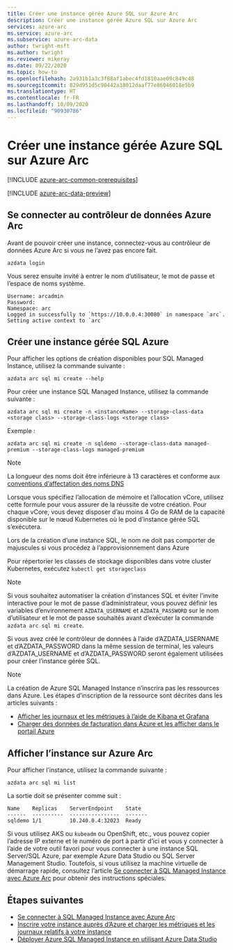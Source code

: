 ```yaml
---
title: Créer une instance gérée Azure SQL sur Azure Arc
description: Créer une instance gérée Azure SQL sur Azure Arc
services: azure-arc
ms.service: azure-arc
ms.subservice: azure-arc-data
author: twright-msft
ms.author: twright
ms.reviewer: mikeray
ms.date: 09/22/2020
ms.topic: how-to
ms.openlocfilehash: 2a931b1a3c3f88af1abec4fd1810aae09c849c48
ms.sourcegitcommit: 829d951d5c90442a38012daaf77e86046018e5b9
ms.translationtype: HT
ms.contentlocale: fr-FR
ms.lasthandoff: 10/09/2020
ms.locfileid: "90930786"
---
```

# <a name="create-an-azure-sql-managed-instance-on-azure-arc"></a>Créer une instance gérée Azure SQL sur Azure Arc

[!INCLUDE [azure-arc-common-prerequisites](../../../includes/azure-arc-common-prerequisites.md)]

[!INCLUDE [azure-arc-data-preview](../../../includes/azure-arc-data-preview.md)]

## <a name="login-to-the-azure-arc-data-controller"></a>Se connecter au contrôleur de données Azure Arc

Avant de pouvoir créer une instance, connectez-vous au contrôleur de données Azure Arc si vous ne l’avez pas encore fait.

```console
azdata login
```

Vous serez ensuite invité à entrer le nom d’utilisateur, le mot de passe et l’espace de noms système.  

```console
Username: arcadmin
Password:
Namespace: arc
Logged in successfully to `https://10.0.0.4:30080` in namespace `arc`. Setting active context to `arc`
```

## <a name="create-an-azure-sql-managed-instance"></a>Créer une instance gérée SQL Azure

Pour afficher les options de création disponibles pour SQL Managed Instance, utilisez la commande suivante :
```console
azdata arc sql mi create --help
```

Pour créer une instance SQL Managed Instance, utilisez la commande suivante :

```console
azdata arc sql mi create -n <instanceName> --storage-class-data <storage class> --storage-class-logs <storage class>
```

Exemple :

```console
azdata arc sql mi create -n sqldemo --storage-class-data managed-premium --storage-class-logs managed-premium
```
> [!NOTE]
>  La longueur des noms doit être inférieure à 13 caractères et conforme aux [conventions d’affectation des noms DNS](https://kubernetes.io/docs/concepts/overview/working-with-objects/names/#dns-label-names)
>
>  Lorsque vous spécifiez l’allocation de mémoire et l’allocation vCore, utilisez cette formule pour vous assurer de la réussite de votre création. Pour chaque vCore, vous devez disposer d’au moins 4 Go de RAM de la capacité disponible sur le nœud Kubernetes où le pod d’instance gérée SQL s’exécutera.
>
>  Lors de la création d’une instance SQL, le nom ne doit pas comporter de majuscules si vous procédez à l’approvisionnement dans Azure
>
>  Pour répertorier les classes de stockage disponibles dans votre cluster Kubernetes, exécutez `kubectl get storageclass` 


> [!NOTE]
> Si vous souhaitez automatiser la création d’instances SQL et éviter l’invite interactive pour le mot de passe d’administrateur, vous pouvez définir les variables d’environnement `AZDATA_USERNAME` et `AZDATA_PASSWORD` sur le nom d’utilisateur et le mot de passe souhaités avant d’exécuter la commande `azdata arc sql mi create`.
> 
>  Si vous avez créé le contrôleur de données à l’aide d’AZDATA_USERNAME et d’AZDATA_PASSWORD dans la même session de terminal, les valeurs d’AZDATA_USERNAME et d’AZDATA_PASSWORD seront également utilisées pour créer l’instance gérée SQL.

> [!NOTE]
> La création de Azure SQL Managed Instance n’inscrira pas les ressources dans Azure. Les étapes d’inscription de la ressource sont décrites dans les articles suivants : 
> - [Afficher les journaux et les métriques à l’aide de Kibana et Grafana](monitor-grafana-kibana.md)
> - [Charger des données de facturation dans Azure et les afficher dans le portail Azure](view-billing-data-in-azure.md) 


## <a name="view-instance-on-azure-arc"></a>Afficher l’instance sur Azure Arc

Pour afficher l’instance, utilisez la commande suivante :

```console
azdata arc sql mi list
```

La sortie doit se présenter comme suit :

```console
Name    Replicas    ServerEndpoint    State
------  ----------  ----------------  -------
sqldemo 1/1         10.240.0.4:32023  Ready
```

Si vous utilisez AKS ou `kubeadm` ou OpenShift, etc., vous pouvez copier l’adresse IP externe et le numéro de port à partir d’ici et vous y connecter à l’aide de votre outil favori pour vous connecter à une instance SQL Server/SQL Azure, par exemple Azure Data Studio ou SQL Server Management Studio. Toutefois, si vous utilisez la machine virtuelle de démarrage rapide, consultez l’article [Se connecter à SQL Managed Instance avec Azure Arc](connect-managed-instance.md) pour obtenir des instructions spéciales.


## <a name="next-steps"></a>Étapes suivantes
- [Se connecter à SQL Managed Instance avec Azure Arc](connect-managed-instance.md)
- [Inscrire votre instance auprès d’Azure et charger les métriques et les journaux relatifs à votre instance](upload-metrics-and-logs-to-azure-monitor.md)
- [Déployer Azure SQL Managed Instance en utilisant Azure Data Studio](create-sql-managed-instance-azure-data-studio.md)
